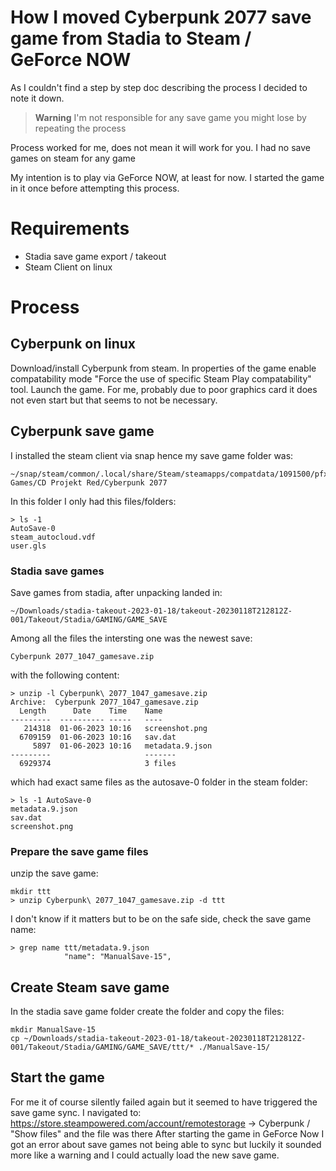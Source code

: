 How I moved Cyberpunk 2077 save game from Stadia to Steam / GeForce NOW
===

As I couldn't find a step by step doc describing the process I decided to note it down.

> **Warning**
> I'm not responsible for any save game you might lose by repeating the process

Process worked for me, does not mean it will work for you. I had no save games on steam for any game

My intention is to play via GeForce NOW, at least for now. I started the game in it once before attempting this process.


# Requirements
* Stadia save game export / takeout
* Steam Client on linux


# Process

## Cyberpunk on linux
Download/install Cyberpunk from steam. In properties of the game enable compatability mode "Force the use of specific Steam Play compatability" tool.
Launch the game. For me, probably due to poor graphics card it does not even start but that seems to not be necessary. 

## Cyberpunk save game
I installed the steam client via snap hence my save game folder was:
```
~/snap/steam/common/.local/share/Steam/steamapps/compatdata/1091500/pfx/drive_c/users/steamuser/Saved Games/CD Projekt Red/Cyberpunk 2077
```
In this folder I only had this files/folders:
```
> ls -1
AutoSave-0
steam_autocloud.vdf
user.gls
```

### Stadia save games
Save games from stadia, after unpacking landed in:
```
~/Downloads/stadia-takeout-2023-01-18/takeout-20230118T212812Z-001/Takeout/Stadia/GAMING/GAME_SAVE
```
Among all the files the intersting one was the newest save:
```
Cyberpunk 2077_1047_gamesave.zip
```
with the following content:
```
> unzip -l Cyberpunk\ 2077_1047_gamesave.zip
Archive:  Cyberpunk 2077_1047_gamesave.zip
  Length      Date    Time    Name
---------  ---------- -----   ----
   214318  01-06-2023 10:16   screenshot.png
  6709159  01-06-2023 10:16   sav.dat
     5897  01-06-2023 10:16   metadata.9.json
---------                     -------
  6929374                     3 files
```
which had exact same files as the autosave-0 folder in the steam folder:
```
> ls -1 AutoSave-0
metadata.9.json
sav.dat
screenshot.png
```

### Prepare the save game files
unzip the save game:
```
mkdir ttt
> unzip Cyberpunk\ 2077_1047_gamesave.zip -d ttt
```
I don't know if it matters but to be on the safe side, check the save game name:
```
> grep name ttt/metadata.9.json
            "name": "ManualSave-15",
```

## Create Steam save game
In the stadia save game folder create the folder and copy the files:
```
mkdir ManualSave-15
cp ~/Downloads/stadia-takeout-2023-01-18/takeout-20230118T212812Z-001/Takeout/Stadia/GAMING/GAME_SAVE/ttt/* ./ManualSave-15/ 
```

## Start the game
For me it of course silently failed again but it seemed to have triggered the save game sync.
I navigated to: https://store.steampowered.com/account/remotestorage -> Cyberpunk / "Show files" and the file was there
After starting the game in GeForce Now I got an error about save games not being able to sync but luckily it sounded more like a warning and I could actually load the new save game.
